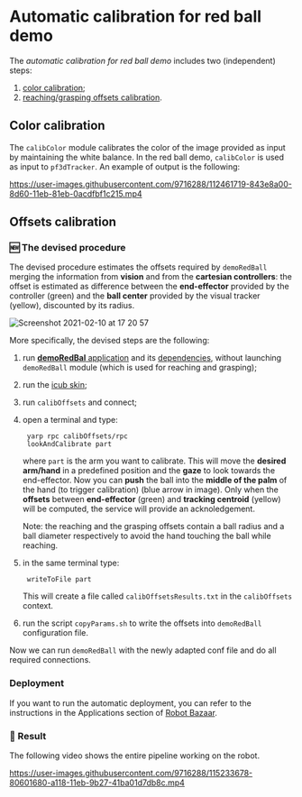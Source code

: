 # Automatic calibration for red ball demo 

The *automatic calibration for red ball demo* includes two (independent) steps:
1. [color calibration](#color-calibration);
2. [reaching/grasping offsets calibration](#offsets-calibration).

## Color calibration
The `calibColor` module calibrates the color of the image provided as input by maintaining the white balance.
In the red ball demo, `calibColor` is used as input to `pf3dTracker`. 
An example of output is the following:

https://user-images.githubusercontent.com/9716288/112461719-843e8a00-8d60-11eb-81eb-0acdfbf1c215.mp4


## Offsets calibration

### :new: The devised procedure

The devised procedure estimates the offsets required by `demoRedBall` merging the information from **vision** and from the **cartesian controllers**: the offset is estimated as difference between the **end-effector** provided by the controller (green) and the **ball center** provided by the visual tracker (yellow), discounted by its radius. 

![Screenshot 2021-02-10 at 17 20 57](https://user-images.githubusercontent.com/4537987/107539674-7cb68d80-6bc5-11eb-9129-36b9575b00b2.png)

More specifically, the devised steps are the following:

1. run [**demoRedBal** application](https://github.com/robotology/icub-basic-demos/blob/master/demoRedBall/app/scripts/demoRedBall.xml.template) and its [dependencies](https://github.com/robotology/icub-main/blob/master/app/iCubStartup/scripts/iCubStartup.xml.template), without launching `demoRedBall` module (which is used for reaching and grasping);
2. run the [icub skin](https://github.com/robotology/icub-main/blob/master/app/skinGui/scripts/skinGuiAll.xml.template);
3. run `calibOffsets` and connect;
5. open a terminal and type: 
   ```
    yarp rpc calibOffsets/rpc 
    lookAndCalibrate part
    ``` 
    where `part` is the arm you want to calibrate.
    This will move the **desired arm/hand** in a predefined position and the **gaze** to look towards the end-effector. Now you can **push** the ball into the **middle of the palm** of the hand (to trigger calibration) (blue arrow in image). Only when the **offsets** between **end-effector** (green) and **tracking centroid** (yellow) will be computed, the service will provide an acknoledgement.

    Note: the reaching and the grasping offsets contain a ball radius and a ball diameter respectively to avoid the hand touching the ball while reaching.  

6. in the same terminal type:

   ```
    writeToFile part
    ```

    This will create a file called `calibOffsetsResults.txt` in the `calibOffsets` context.

7. run the script `copyParams.sh` to write the offsets into `demoRedBall` configuration file.

Now we can run `demoRedBall` with the newly adapted conf file and do all required connections. 



### Deployment

If you want to run the automatic deployment, you can refer to the instructions in the Applications section of [Robot Bazaar](https://robot-bazaar.iit.it/apps/academy/courses/1).

### :dart: Result

The following video shows the entire pipeline working on the robot. 

https://user-images.githubusercontent.com/9716288/115233678-80601680-a118-11eb-9b27-41ba01d7db8c.mp4


